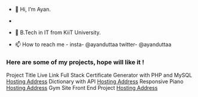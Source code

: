 - 👋 Hi, I’m Ayan.
- 
- 🌱 B.Tech in IT from KiiT University.

- 📫 How to reach me - insta- @ayanduttaa twitter- @ayanduttaa

<!---
ayanduttaa/ayanduttaa is a ✨ special ✨ repository because its `README.md` (this file) appears on your GitHub profile.
You can click the Preview link to take a look at your changes.
--->
<h3>Here are some of my projects, hope will like it !</h3>

      
<tr>
                <td>
                    Project Title
                </td>
                <td>
                    Live Link
                </td>
            </tr>
       

     
<tr>
                <td>
                    Full Stack Certificate Generator with PHP and MySQL
                </td>
                <td>
                    <a href="https://cerprogphp.000webhostapp.com/">Hosting Address</a>
                </td>
            </tr>
            <tr>
                <td>
                    Dictionary with API
                </td>
                <td>
                    <a href="https://ayanduttaa.github.io/myDict/">Hosting Address</a>
                </td>
            </tr>
            <tr>
                <td>
                    Responsive Piano
                </td>
                <td>
                    <a href="https://ayanduttaa.github.io/myPiano/">Hosting Address</a>
                </td>
            </tr>
            <tr>
                <td>
                    Gym Site Front End Project
                </td>
                <td>
                    <a href="https://ayanduttaa.github.io/gymSite/">Hosting Address</a>
                </td>
            </tr>
      
  
